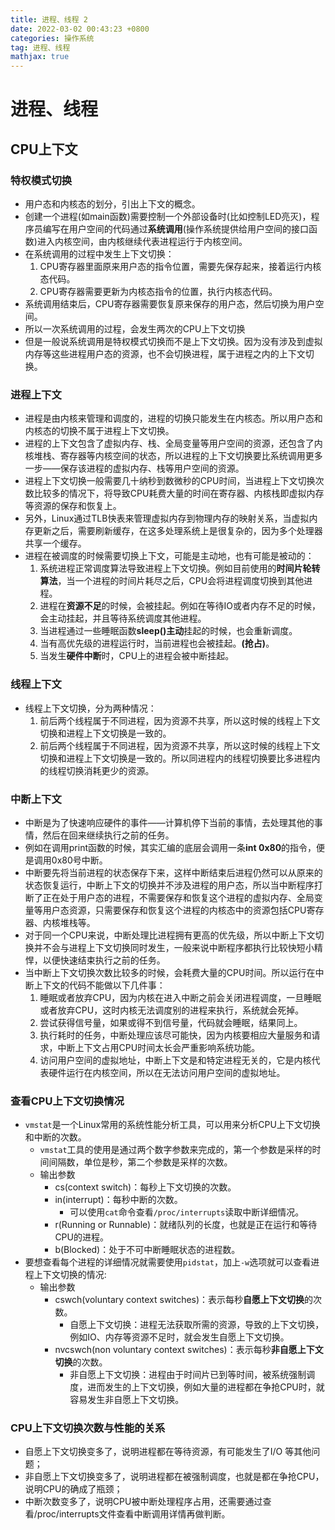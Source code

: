 ```yaml
---
title: 进程、线程 2
date: 2022-03-02 00:43:23 +0800
categories: 操作系统
tag: 进程、线程
mathjax: true
---
```

# 进程、线程

## CPU上下文

###  特权模式切换
- 用户态和内核态的划分，引出上下文的概念。
- 创建一个进程(如main函数)需要控制一个外部设备时(比如控制LED亮灭)，程序员编写在用户空间的代码通过**系统调用**(操作系统提供给用户空间的接口函数)进入内核空间，由内核继续代表进程运行于内核空间。
- 在系统调用的过程中发生上下文切换：
  1. CPU寄存器里面原来用户态的指令位置，需要先保存起来，接着运行内核态代码。
  2. CPU寄存器需要更新为内核态指令的位置，执行内核态代码。
- 系统调用结束后，CPU寄存器需要恢复原来保存的用户态，然后切换为用户空间。
- 所以一次系统调用的过程，会发生两次的CPU上下文切换
- 但是一般说系统调用是特权模式切换而不是上下文切换。因为没有涉及到虚拟内存等这些进程用户态的资源，也不会切换进程，属于进程之内的上下文切换。

### 进程上下文
- 进程是由内核来管理和调度的，进程的切换只能发生在内核态。所以用户态和内核态的切换不属于进程上下文切换。
- 进程的上下文包含了虚拟内存、栈、全局变量等用户空间的资源，还包含了内核堆栈、寄存器等内核空间的状态，所以进程的上下文切换要比系统调用更多一步——保存该进程的虚拟内存、栈等用户空间的资源。
- 进程上下文切换一般需要几十纳秒到数微秒的CPU时间，当进程上下文切换次数比较多的情况下，将导致CPU耗费大量的时间在寄存器、内核栈即虚拟内存等资源的保存和恢复上。
- 另外，Linux通过TLB快表来管理虚拟内存到物理内存的映射关系，当虚拟内存更新之后，需要刷新缓存，在这多处理系统上是很复杂的，因为多个处理器共享一个缓存。
- 进程在被调度的时候需要切换上下文，可能是主动地，也有可能是被动的：
  1. 系统进程正常调度算法导致进程上下文切换。例如目前使用的**时间片轮转算法**，当一个进程的时间片耗尽之后，CPU会将进程调度切换到其他进程。
  2. 进程在**资源不足**的时候，会被挂起。例如在等待IO或者内存不足的时候，会主动挂起，并且等待系统调度其他进程。
  3. 当进程通过一些睡眠函数**sleep()主动**挂起的时候，也会重新调度。
  4. 当有高优先级的进程运行时，当前进程也会被挂起。**(抢占)**。
  5. 当发生**硬件中断**时，CPU上的进程会被中断挂起。

### 线程上下文
- 线程上下文切换，分为两种情况：
  1. 前后两个线程属于不同进程，因为资源不共享，所以这时候的线程上下文切换和进程上下文切换是一致的。
  2. 前后两个线程属于不同进程，因为资源不共享，所以这时候的线程上下文切换和进程上下文切换是一致的。所以同进程内的线程切换要比多进程内的线程切换消耗更少的资源。

### 中断上下文
- 中断是为了快速响应硬件的事件——计算机停下当前的事情，去处理其他的事情，然后在回来继续执行之前的任务。
- 例如在调用print函数的时候，其实汇编的底层会调用一条**int 0x80**的指令，便是调用0x80号中断。
- 中断要先将当前进程的状态保存下来，这样中断结束后进程仍然可以从原来的状态恢复运行，中断上下文的切换并不涉及进程的用户态，所以当中断程序打断了正在处于用户态的进程，不需要保存和恢复这个进程的虚拟内存、全局变量等用户态资源，只需要保存和恢复这个进程的内核态中的资源包括CPU寄存器、内核堆栈等。
- 对于同一个CPU来说，中断处理比进程拥有更高的优先级，所以中断上下文切换并不会与进程上下文切换同时发生，一般来说中断程序都执行比较快短小精悍，以便快速结束执行之前的任务。
- 当中断上下文切换次数比较多的时候，会耗费大量的CPU时间。所以运行在中断上下文的代码不能做以下几件事：
  1. 睡眠或者放弃CPU，因为内核在进入中断之前会关闭进程调度，一旦睡眠或者放弃CPU，这时内核无法调度别的进程来执行，系统就会死掉。
  2. 尝试获得信号量，如果或得不到信号量，代码就会睡眠，结果同上。
  3. 执行耗时的任务，中断处理应该尽可能快，因为内核要相应大量服务和请求，中断上下文占用CPU时间太长会严重影响系统功能。
  4. 访问用户空间的虚拟地址，中断上下文是和特定进程无关的，它是内核代表硬件运行在内核空间，所以在无法访问用户空间的虚拟地址。

### 查看CPU上下文切换情况
- `vmstat`是一个Linux常用的系统性能分析工具，可以用来分析CPU上下文切换和中断的次数。
  - `vmstat`工具的使用是通过两个数字参数来完成的，第一个参数是采样的时间间隔数，单位是秒，第二个参数是采样的次数。
  - 输出参数
    - cs(context switch)：每秒上下文切换的次数。
    - in(interrupt)：每秒中断的次数。
      - 可以使用`cat`命令查看`/proc/interrupts`读取中断详细情况。
    - r(Running or Runnable)：就绪队列的长度，也就是正在运行和等待CPU的进程。
    - b(Blocked)：处于不可中断睡眠状态的进程数。
- 要想查看每个进程的详细情况就需要使用`pidstat`，加上`-w`选项就可以查看进程上下文切换的情况:
  - 输出参数
    - cswch(voluntary context switches)：表示每秒**自愿上下文切换**的次数。
      - 自愿上下文切换：进程无法获取所需的资源，导致的上下文切换，例如IO、内存等资源不足时，就会发生自愿上下文切换。
    - nvcswch(non voluntary context switches)：表示每秒**非自愿上下文切换**的次数。
      - 非自愿上下文切换：进程由于时间片已到等时间，被系统强制调度，进而发生的上下文切换，例如大量的进程都在争抢CPU时，就容易发生非自愿上下文切换。

### CPU上下文切换次数与性能的关系
- 自愿上下文切换变多了，说明进程都在等待资源，有可能发生了I/O 等其他问题；
- 非自愿上下文切换变多了，说明进程都在被强制调度，也就是都在争抢CPU，说明CPU的确成了瓶颈；
- 中断次数变多了，说明CPU被中断处理程序占用，还需要通过查看/proc/interrupts文件查看中断调用详情再做判断。
